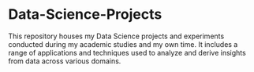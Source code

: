 # Data-Science-Projects
This repository houses my Data Science projects and experiments conducted during my academic studies and my own time. It includes a range of applications and techniques used to analyze and derive insights from data across various domains.
